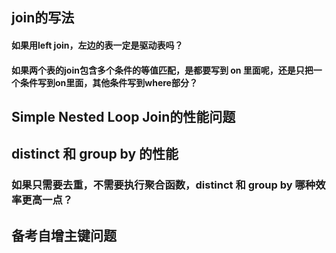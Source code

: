 
<!--more-->

## join的写法

####  如果用left join，左边的表一定是驱动表吗？

#### 如果两个表的join包含多个条件的等值匹配，是都要写到 on 里面呢，还是只把一个条件写到on里面，其他条件写到where部分？

## Simple Nested Loop Join的性能问题

## distinct 和 group by 的性能

### 如果只需要去重，不需要执行聚合函数，distinct 和 group by 哪种效率更高一点？


## 备考自增主键问题


